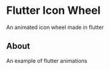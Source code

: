# Flutter Icon Wheel 

An animated icon wheel made in flutter

## About

An example of flutter animations
